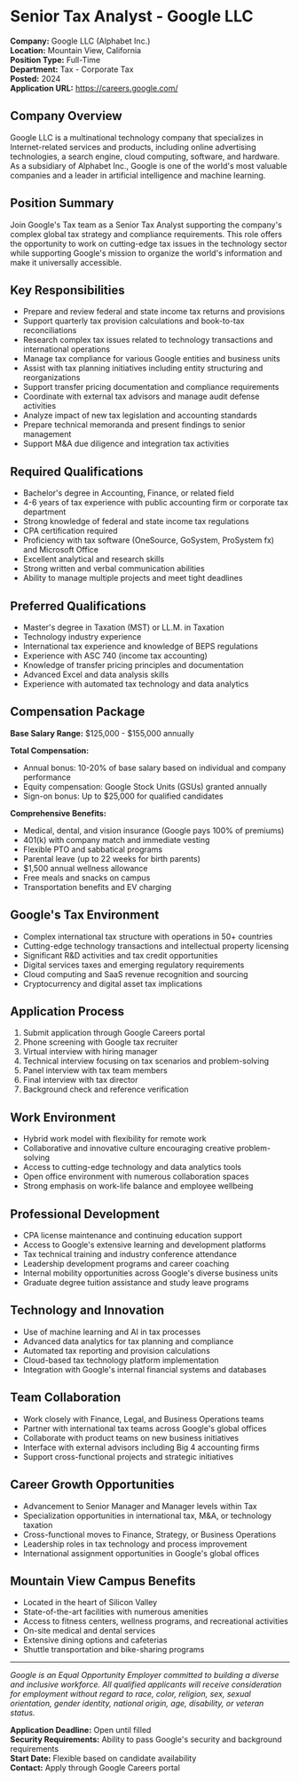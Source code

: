 # Senior Tax Analyst - Google LLC

**Company:** Google LLC (Alphabet Inc.)  
**Location:** Mountain View, California  
**Position Type:** Full-Time  
**Department:** Tax - Corporate Tax  
**Posted:** 2024  
**Application URL:** https://careers.google.com/

## Company Overview

Google LLC is a multinational technology company that specializes in Internet-related services and products, including online advertising technologies, a search engine, cloud computing, software, and hardware. As a subsidiary of Alphabet Inc., Google is one of the world's most valuable companies and a leader in artificial intelligence and machine learning.

## Position Summary

Join Google's Tax team as a Senior Tax Analyst supporting the company's complex global tax strategy and compliance requirements. This role offers the opportunity to work on cutting-edge tax issues in the technology sector while supporting Google's mission to organize the world's information and make it universally accessible.

## Key Responsibilities

- Prepare and review federal and state income tax returns and provisions
- Support quarterly tax provision calculations and book-to-tax reconciliations
- Research complex tax issues related to technology transactions and international operations
- Manage tax compliance for various Google entities and business units
- Assist with tax planning initiatives including entity structuring and reorganizations
- Support transfer pricing documentation and compliance requirements
- Coordinate with external tax advisors and manage audit defense activities
- Analyze impact of new tax legislation and accounting standards
- Prepare technical memoranda and present findings to senior management
- Support M&A due diligence and integration tax activities

## Required Qualifications

- Bachelor's degree in Accounting, Finance, or related field
- 4-6 years of tax experience with public accounting firm or corporate tax department
- Strong knowledge of federal and state income tax regulations
- CPA certification required
- Proficiency with tax software (OneSource, GoSystem, ProSystem fx) and Microsoft Office
- Excellent analytical and research skills
- Strong written and verbal communication abilities
- Ability to manage multiple projects and meet tight deadlines

## Preferred Qualifications

- Master's degree in Taxation (MST) or LL.M. in Taxation
- Technology industry experience
- International tax experience and knowledge of BEPS regulations
- Experience with ASC 740 (income tax accounting)
- Knowledge of transfer pricing principles and documentation
- Advanced Excel and data analysis skills
- Experience with automated tax technology and data analytics

## Compensation Package

**Base Salary Range:** $125,000 - $155,000 annually

**Total Compensation:**
- Annual bonus: 10-20% of base salary based on individual and company performance
- Equity compensation: Google Stock Units (GSUs) granted annually
- Sign-on bonus: Up to $25,000 for qualified candidates

**Comprehensive Benefits:**
- Medical, dental, and vision insurance (Google pays 100% of premiums)
- 401(k) with company match and immediate vesting
- Flexible PTO and sabbatical programs
- Parental leave (up to 22 weeks for birth parents)
- $1,500 annual wellness allowance
- Free meals and snacks on campus
- Transportation benefits and EV charging

## Google's Tax Environment

- Complex international tax structure with operations in 50+ countries
- Cutting-edge technology transactions and intellectual property licensing
- Significant R&D activities and tax credit opportunities
- Digital services taxes and emerging regulatory requirements
- Cloud computing and SaaS revenue recognition and sourcing
- Cryptocurrency and digital asset tax implications

## Application Process

1. Submit application through Google Careers portal
2. Phone screening with Google tax recruiter
3. Virtual interview with hiring manager
4. Technical interview focusing on tax scenarios and problem-solving
5. Panel interview with tax team members
6. Final interview with tax director
7. Background check and reference verification

## Work Environment

- Hybrid work model with flexibility for remote work
- Collaborative and innovative culture encouraging creative problem-solving
- Access to cutting-edge technology and data analytics tools
- Open office environment with numerous collaboration spaces
- Strong emphasis on work-life balance and employee wellbeing

## Professional Development

- CPA license maintenance and continuing education support
- Access to Google's extensive learning and development platforms
- Tax technical training and industry conference attendance
- Leadership development programs and career coaching
- Internal mobility opportunities across Google's diverse business units
- Graduate degree tuition assistance and study leave programs

## Technology and Innovation

- Use of machine learning and AI in tax processes
- Advanced data analytics for tax planning and compliance
- Automated tax reporting and provision calculations
- Cloud-based tax technology platform implementation
- Integration with Google's internal financial systems and databases

## Team Collaboration

- Work closely with Finance, Legal, and Business Operations teams
- Partner with international tax teams across Google's global offices
- Collaborate with product teams on new business initiatives
- Interface with external advisors including Big 4 accounting firms
- Support cross-functional projects and strategic initiatives

## Career Growth Opportunities

- Advancement to Senior Manager and Manager levels within Tax
- Specialization opportunities in international tax, M&A, or technology taxation
- Cross-functional moves to Finance, Strategy, or Business Operations
- Leadership roles in tax technology and process improvement
- International assignment opportunities in Google's global offices

## Mountain View Campus Benefits

- Located in the heart of Silicon Valley
- State-of-the-art facilities with numerous amenities
- Access to fitness centers, wellness programs, and recreational activities
- On-site medical and dental services
- Extensive dining options and cafeterias
- Shuttle transportation and bike-sharing programs

---

*Google is an Equal Opportunity Employer committed to building a diverse and inclusive workforce. All qualified applicants will receive consideration for employment without regard to race, color, religion, sex, sexual orientation, gender identity, national origin, age, disability, or veteran status.*

**Application Deadline:** Open until filled  
**Security Requirements:** Ability to pass Google's security and background requirements  
**Start Date:** Flexible based on candidate availability  
**Contact:** Apply through Google Careers portal